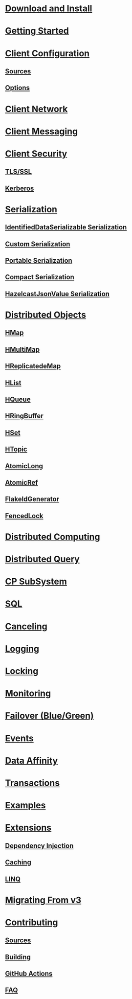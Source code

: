# [Download and Install](download-install.md)
# [Getting Started](getting-started.md)
# [Client Configuration](configuration.md)
## [Sources](configuration/sources.md)
## [Options](configuration/options.md)
# [Client Network](network.md)
# [Client Messaging](messaging.md)
# [Client Security](security.md)
## [TLS/SSL](security/tlsssl.md)
## [Kerberos](security/kerberos.md)
# [Serialization](serialization.md)
## [IdentifiedDataSerializable Serialization](serialization/identified.md)
## [Custom Serialization](serialization/custom.md)
## [Portable Serialization](serialization/portable.md)
## [Compact Serialization](serialization/compact.md)
## [HazelcastJsonValue Serialization](serialization/json.md)
# [Distributed Objects](distributed-objects.md)
## [HMap](distributed-objects/hmap.md)
## [HMultiMap](distributed-objects/hmap.md)
## [HReplicatedeMap](distributed-objects/hmap.md)
## [HList](distributed-objects/hlist.md)
## [HQueue](distributed-objects/hqueue.md)
## [HRingBuffer](distributed-objects/hringbuffer.md)
## [HSet](distributed-objects/hset.md)
## [HTopic](distributed-objects/htopic.md)
## [AtomicLong](distributed-objects/atomiclong.md)
## [AtomicRef](distributed-objects/atomicref.md)
## [FlakeIdGenerator](distributed-objects/flakeidgenerator.md)
## [FencedLock](distributed-objects/fencedlock.md)
# [Distributed Computing](distributedComputing.md)
# [Distributed Query](distributedQuery.md)
# [CP SubSystem](cpsubsystem.md)
# [SQL](sql.md)
# [Canceling](canceling.md)
# [Logging](logging.md)
# [Locking](locking.md)
# [Monitoring](monitoring.md)
# [Failover (Blue/Green)](failover.md)
# [Events](events.md)
# [Data Affinity](data-affinity.md)
# [Transactions](transactions.md)
# [Examples](examples.md)
# [Extensions](extensions.md)
## [Dependency Injection](extensions/dependency-injection.md)
## [Caching](extensions/caching.md)
## [LINQ](extensions/linq.md)
# [Migrating From v3](migratingFrom3.md)
# [Contributing](contrib.md)
## [Sources](contrib/sources.md)
## [Building](contrib/building.md)
## [GitHub Actions](contrib/github-actions.md)
## [FAQ](contrib/contrib-faq.md)
